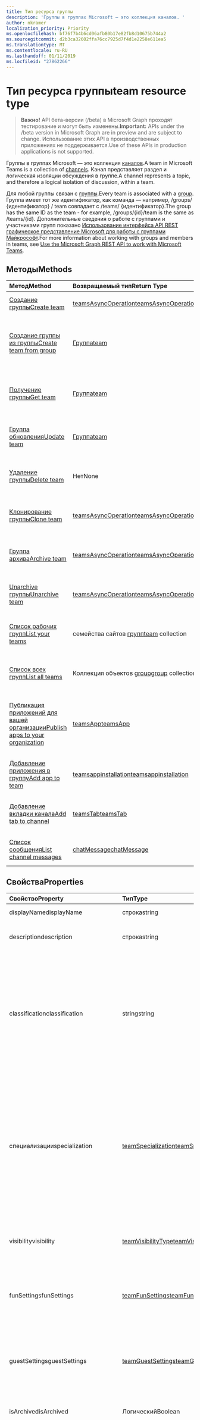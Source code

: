 ```yaml
---
title: Тип ресурса группы
description: 'Группы в группах Microsoft — это коллекция каналов. '
author: nkramer
localization_priority: Priority
ms.openlocfilehash: bf76f7b4b6cd06afb80b17e82fb8d10675b744a2
ms.sourcegitcommit: d2b3ca32602ffa76cc7925d7f4d1e2258e611ea5
ms.translationtype: MT
ms.contentlocale: ru-RU
ms.lasthandoff: 01/11/2019
ms.locfileid: "27862266"
---
```

# <a name="team-resource-type"></a><span data-ttu-id="03edd-103">Тип ресурса группы</span><span class="sxs-lookup"><span data-stu-id="03edd-103">team resource type</span></span>

> <span data-ttu-id="03edd-104">**Важно!** API бета-версии (/beta) в Microsoft Graph проходят тестирование и могут быть изменены.</span><span class="sxs-lookup"><span data-stu-id="03edd-104">**Important:** APIs under the /beta version in Microsoft Graph are in preview and are subject to change.</span></span> <span data-ttu-id="03edd-105">Использование этих API в производственных приложениях не поддерживается.</span><span class="sxs-lookup"><span data-stu-id="03edd-105">Use of these APIs in production applications is not supported.</span></span>

<span data-ttu-id="03edd-106">Группы в группах Microsoft — это коллекция [каналов](channel.md).</span><span class="sxs-lookup"><span data-stu-id="03edd-106">A team in Microsoft Teams is a collection of [channels](channel.md).</span></span> <span data-ttu-id="03edd-107">Канал представляет раздел и логическая изоляции обсуждения в группе.</span><span class="sxs-lookup"><span data-stu-id="03edd-107">A channel represents a topic, and therefore a logical isolation of discussion, within a team.</span></span>

<span data-ttu-id="03edd-108">Для любой группы связан с [группы](../resources/group.md).</span><span class="sxs-lookup"><span data-stu-id="03edd-108">Every team is associated with a [group](../resources/group.md).</span></span>
<span data-ttu-id="03edd-109">Группа имеет тот же идентификатор, как команда — например, /groups/ {идентификатор} / team совпадает с /teams/ {идентификатор}.</span><span class="sxs-lookup"><span data-stu-id="03edd-109">The group has the same ID as the team - for example, /groups/{id}/team is the same as /teams/{id}.</span></span>
<span data-ttu-id="03edd-110">Дополнительные сведения о работе с группами и участниками групп показано [Использование интерфейса API REST графическое представление Microsoft для работы с группами Майкрософт](teams-api-overview.md).</span><span class="sxs-lookup"><span data-stu-id="03edd-110">For more information about working with groups and members in teams, see [Use the Microsoft Graph REST API to work with Microsoft Teams](teams-api-overview.md).</span></span>

## <a name="methods"></a><span data-ttu-id="03edd-111">Методы</span><span class="sxs-lookup"><span data-stu-id="03edd-111">Methods</span></span>

| <span data-ttu-id="03edd-112">Метод</span><span class="sxs-lookup"><span data-stu-id="03edd-112">Method</span></span>       | <span data-ttu-id="03edd-113">Возвращаемый тип</span><span class="sxs-lookup"><span data-stu-id="03edd-113">Return Type</span></span>  |<span data-ttu-id="03edd-114">Описание</span><span class="sxs-lookup"><span data-stu-id="03edd-114">Description</span></span>|
|:---------------|:--------|:----------|
|[<span data-ttu-id="03edd-115">Создание группы</span><span class="sxs-lookup"><span data-stu-id="03edd-115">Create team</span></span>](../api/team-post.md) | [<span data-ttu-id="03edd-116">teamsAsyncOperation</span><span class="sxs-lookup"><span data-stu-id="03edd-116">teamsAsyncOperation</span></span>](teamsasyncoperation.md) | <span data-ttu-id="03edd-117">Создание группы «с нуля».</span><span class="sxs-lookup"><span data-stu-id="03edd-117">Create a team from scratch.</span></span> |
|[<span data-ttu-id="03edd-118">Создание группы из группы</span><span class="sxs-lookup"><span data-stu-id="03edd-118">Create team from group</span></span>](../api/team-put-teams.md) | [<span data-ttu-id="03edd-119">Группа</span><span class="sxs-lookup"><span data-stu-id="03edd-119">team</span></span>](team.md) | <span data-ttu-id="03edd-120">Создание новой группы или добавление группы к существующей группе.</span><span class="sxs-lookup"><span data-stu-id="03edd-120">Create a new team, or add a team to an existing group.</span></span>|
|[<span data-ttu-id="03edd-121">Получение группы</span><span class="sxs-lookup"><span data-stu-id="03edd-121">Get team</span></span>](../api/team-get.md) | [<span data-ttu-id="03edd-122">Группа</span><span class="sxs-lookup"><span data-stu-id="03edd-122">team</span></span>](team.md) | <span data-ttu-id="03edd-123">Извлечение свойств и связи из указанной группы.</span><span class="sxs-lookup"><span data-stu-id="03edd-123">Retrieve the properties and relationships of the specified team.</span></span>|
|[<span data-ttu-id="03edd-124">Группа обновления</span><span class="sxs-lookup"><span data-stu-id="03edd-124">Update team</span></span>](../api/team-update.md) | [<span data-ttu-id="03edd-125">Группа</span><span class="sxs-lookup"><span data-stu-id="03edd-125">team</span></span>](team.md) |<span data-ttu-id="03edd-126">Обновление свойств указанной группы.</span><span class="sxs-lookup"><span data-stu-id="03edd-126">Update the properties of the specified team.</span></span> |
|[<span data-ttu-id="03edd-127">Удаление группы</span><span class="sxs-lookup"><span data-stu-id="03edd-127">Delete team</span></span>](/graph/api/group-delete?view=graph-rest-1.0) | <span data-ttu-id="03edd-128">Нет</span><span class="sxs-lookup"><span data-stu-id="03edd-128">None</span></span> |<span data-ttu-id="03edd-129">Удаление группы и его связанную группу.</span><span class="sxs-lookup"><span data-stu-id="03edd-129">Delete the team and its associated group.</span></span> |
|[<span data-ttu-id="03edd-130">Клонирование группы</span><span class="sxs-lookup"><span data-stu-id="03edd-130">Clone team</span></span>](../api/team-clone.md) | [<span data-ttu-id="03edd-131">teamsAsyncOperation</span><span class="sxs-lookup"><span data-stu-id="03edd-131">teamsAsyncOperation</span></span>](../resources/teamsasyncoperation.md) |<span data-ttu-id="03edd-132">Скопируйте группа и его связанную группу.</span><span class="sxs-lookup"><span data-stu-id="03edd-132">Copy the team and its associated group.</span></span> |
|[<span data-ttu-id="03edd-133">Группа архива</span><span class="sxs-lookup"><span data-stu-id="03edd-133">Archive team</span></span>](../api/team-archive.md) | [<span data-ttu-id="03edd-134">teamsAsyncOperation</span><span class="sxs-lookup"><span data-stu-id="03edd-134">teamsAsyncOperation</span></span>](../resources/teamsasyncoperation.md) |<span data-ttu-id="03edd-135">Поместите группа в состояние только для чтения.</span><span class="sxs-lookup"><span data-stu-id="03edd-135">Put the team in a read-only state.</span></span> |
|[<span data-ttu-id="03edd-136">Unarchive группы</span><span class="sxs-lookup"><span data-stu-id="03edd-136">Unarchive team</span></span>](../api/team-unarchive.md) | [<span data-ttu-id="03edd-137">teamsAsyncOperation</span><span class="sxs-lookup"><span data-stu-id="03edd-137">teamsAsyncOperation</span></span>](../resources/teamsasyncoperation.md) |<span data-ttu-id="03edd-138">Восстановите группа в состояние чтение запись.</span><span class="sxs-lookup"><span data-stu-id="03edd-138">Restore the team to a read-write state.</span></span> |
|[<span data-ttu-id="03edd-139">Список рабочих групп</span><span class="sxs-lookup"><span data-stu-id="03edd-139">List your teams</span></span>](../api/user-list-joinedteams.md) | <span data-ttu-id="03edd-140">семейства сайтов [групп](team.md)</span><span class="sxs-lookup"><span data-stu-id="03edd-140">[team](team.md) collection</span></span> | <span data-ttu-id="03edd-141">Список групп, которые вы являетесь членом.</span><span class="sxs-lookup"><span data-stu-id="03edd-141">List the teams you are a member of.</span></span> |
|[<span data-ttu-id="03edd-142">Список всех групп</span><span class="sxs-lookup"><span data-stu-id="03edd-142">List all teams</span></span>](/graph/teams-list-all-teams) | <span data-ttu-id="03edd-143">Коллекция объектов [group](group.md)</span><span class="sxs-lookup"><span data-stu-id="03edd-143">[group](group.md) collection</span></span> | <span data-ttu-id="03edd-144">Список всех групп, которые имеют группами.</span><span class="sxs-lookup"><span data-stu-id="03edd-144">List all groups that have teams.</span></span> |
|[<span data-ttu-id="03edd-145">Публикация приложений для вашей организации</span><span class="sxs-lookup"><span data-stu-id="03edd-145">Publish apps to your organization</span></span>](../resources/teamsapp.md)| [<span data-ttu-id="03edd-146">teamsApp</span><span class="sxs-lookup"><span data-stu-id="03edd-146">teamsApp</span></span>](../resources/teamsapp.md) | <span data-ttu-id="03edd-147">Создание групп приложений видимым только для вашей организации.</span><span class="sxs-lookup"><span data-stu-id="03edd-147">Create Teams apps visible only to your organization.</span></span> |
|[<span data-ttu-id="03edd-148">Добавление приложения в группу</span><span class="sxs-lookup"><span data-stu-id="03edd-148">Add app to team</span></span>](../api/teamsappinstallation-add.md) | [<span data-ttu-id="03edd-149">teamsappinstallation</span><span class="sxs-lookup"><span data-stu-id="03edd-149">teamsappinstallation</span></span>](teamsappinstallation.md) | <span data-ttu-id="03edd-150">Добавляет (установить) приложения в группу.</span><span class="sxs-lookup"><span data-stu-id="03edd-150">Adds (installs) an app to a team.</span></span>|
|[<span data-ttu-id="03edd-151">Добавление вкладки канала</span><span class="sxs-lookup"><span data-stu-id="03edd-151">Add tab to channel</span></span>](../api/teamstab-add.md) | [<span data-ttu-id="03edd-152">teamsTab</span><span class="sxs-lookup"><span data-stu-id="03edd-152">teamsTab</span></span>](../resources/teamstab.md) | <span data-ttu-id="03edd-153">Добавляет (установить) вкладки канал группы.</span><span class="sxs-lookup"><span data-stu-id="03edd-153">Adds (installs) a tab to a team's channel.</span></span>|
|[<span data-ttu-id="03edd-154">Список сообщения</span><span class="sxs-lookup"><span data-stu-id="03edd-154">List channel messages</span></span>](../api/channel-list-messages.md)  | [<span data-ttu-id="03edd-155">chatMessage</span><span class="sxs-lookup"><span data-stu-id="03edd-155">chatMessage</span></span>](../resources/chatmessage.md) | [<span data-ttu-id="03edd-156">Получение сообщений в канале</span><span class="sxs-lookup"><span data-stu-id="03edd-156">Get messages in a channel</span></span>](../api/channel-list-messages.md) |

## <a name="properties"></a><span data-ttu-id="03edd-157">Свойства</span><span class="sxs-lookup"><span data-stu-id="03edd-157">Properties</span></span>

| <span data-ttu-id="03edd-158">Свойство</span><span class="sxs-lookup"><span data-stu-id="03edd-158">Property</span></span> | <span data-ttu-id="03edd-159">Тип</span><span class="sxs-lookup"><span data-stu-id="03edd-159">Type</span></span>   | <span data-ttu-id="03edd-160">Описание</span><span class="sxs-lookup"><span data-stu-id="03edd-160">Description</span></span> |
|:---------------|:--------|:----------|
|<span data-ttu-id="03edd-161">displayName</span><span class="sxs-lookup"><span data-stu-id="03edd-161">displayName</span></span>|<span data-ttu-id="03edd-162">строка</span><span class="sxs-lookup"><span data-stu-id="03edd-162">string</span></span>| <span data-ttu-id="03edd-163">Имя группы.</span><span class="sxs-lookup"><span data-stu-id="03edd-163">The name of the team.</span></span> |
|<span data-ttu-id="03edd-164">description</span><span class="sxs-lookup"><span data-stu-id="03edd-164">description</span></span>|<span data-ttu-id="03edd-165">строка</span><span class="sxs-lookup"><span data-stu-id="03edd-165">string</span></span>| <span data-ttu-id="03edd-166">Необязательное описание для группы.</span><span class="sxs-lookup"><span data-stu-id="03edd-166">An optional description for the team.</span></span> |
|<span data-ttu-id="03edd-167">classification</span><span class="sxs-lookup"><span data-stu-id="03edd-167">classification</span></span>|<span data-ttu-id="03edd-168">string</span><span class="sxs-lookup"><span data-stu-id="03edd-168">string</span></span>| <span data-ttu-id="03edd-169">Дополнительные метки.</span><span class="sxs-lookup"><span data-stu-id="03edd-169">An optional label.</span></span> <span data-ttu-id="03edd-170">Обычно описывает конфиденциальности данных или бизнес-рабочей группы.</span><span class="sxs-lookup"><span data-stu-id="03edd-170">Typically describes the data or business sensitivity of the team.</span></span> <span data-ttu-id="03edd-171">Должно соответствовать одному из набора предварительно настроенные в каталоге клиента.</span><span class="sxs-lookup"><span data-stu-id="03edd-171">Must match one of a pre-configured set in the tenant's directory.</span></span> |
|<span data-ttu-id="03edd-172">специализации</span><span class="sxs-lookup"><span data-stu-id="03edd-172">specialization</span></span>|[<span data-ttu-id="03edd-173">teamSpecialization</span><span class="sxs-lookup"><span data-stu-id="03edd-173">teamSpecialization</span></span>](teamspecialization.md)| <span data-ttu-id="03edd-174">Необязательное.</span><span class="sxs-lookup"><span data-stu-id="03edd-174">Optional.</span></span> <span data-ttu-id="03edd-175">Указывает, будет ли команда предназначена для конкретного варианта использования.</span><span class="sxs-lookup"><span data-stu-id="03edd-175">Indicates whether the team is intended for a particular use case.</span></span>  <span data-ttu-id="03edd-176">Специализация каждой группы имеет доступ к уникальное поведение и каждый раз, нацелено на пример его использования.</span><span class="sxs-lookup"><span data-stu-id="03edd-176">Each team specialization has access to unique behaviors and experiences targeted to its use case.</span></span> |
|<span data-ttu-id="03edd-177">visibility</span><span class="sxs-lookup"><span data-stu-id="03edd-177">visibility</span></span>|[<span data-ttu-id="03edd-178">teamVisibilityType</span><span class="sxs-lookup"><span data-stu-id="03edd-178">teamVisibilityType</span></span>](teamvisibilitytype.md)| <span data-ttu-id="03edd-179">Видимость группы и группы.</span><span class="sxs-lookup"><span data-stu-id="03edd-179">The visibility of a the group and team.</span></span> <span data-ttu-id="03edd-180">Значения по умолчанию на Public.</span><span class="sxs-lookup"><span data-stu-id="03edd-180">Defaults to Public.</span></span> |
|<span data-ttu-id="03edd-181">funSettings</span><span class="sxs-lookup"><span data-stu-id="03edd-181">funSettings</span></span>|[<span data-ttu-id="03edd-182">teamFunSettings</span><span class="sxs-lookup"><span data-stu-id="03edd-182">teamFunSettings</span></span>](teamfunsettings.md) |<span data-ttu-id="03edd-183">Параметры для настройки использования Giphy, memes и наклейки рабочих групп.</span><span class="sxs-lookup"><span data-stu-id="03edd-183">Settings to configure use of Giphy, memes, and stickers in the team.</span></span>|
|<span data-ttu-id="03edd-184">guestSettings</span><span class="sxs-lookup"><span data-stu-id="03edd-184">guestSettings</span></span>|[<span data-ttu-id="03edd-185">teamGuestSettings</span><span class="sxs-lookup"><span data-stu-id="03edd-185">teamGuestSettings</span></span>](teamguestsettings.md) |<span data-ttu-id="03edd-186">Параметры для настройки ли гости могут создать, обновить или удалить каналы рабочих групп.</span><span class="sxs-lookup"><span data-stu-id="03edd-186">Settings to configure whether guests can create, update, or delete channels in the team.</span></span>|
|<span data-ttu-id="03edd-187">isArchived</span><span class="sxs-lookup"><span data-stu-id="03edd-187">isArchived</span></span>|<span data-ttu-id="03edd-188">Логический</span><span class="sxs-lookup"><span data-stu-id="03edd-188">Boolean</span></span>|<span data-ttu-id="03edd-189">Является ли эта группа в режиме только для чтения.</span><span class="sxs-lookup"><span data-stu-id="03edd-189">Whether this team is in read-only mode.</span></span> |
|<span data-ttu-id="03edd-190">memberSettings</span><span class="sxs-lookup"><span data-stu-id="03edd-190">memberSettings</span></span>|[<span data-ttu-id="03edd-191">teamMemberSettings</span><span class="sxs-lookup"><span data-stu-id="03edd-191">teamMemberSettings</span></span>](teammembersettings.md) |<span data-ttu-id="03edd-192">Параметры для настройки ли члены могут выполнять определенные действия, например, создание каналов и добавьте программы-роботы, рабочих групп.</span><span class="sxs-lookup"><span data-stu-id="03edd-192">Settings to configure whether members can perform certain actions, for example, create channels and add bots, in the team.</span></span>|
|<span data-ttu-id="03edd-193">messagingSettings</span><span class="sxs-lookup"><span data-stu-id="03edd-193">messagingSettings</span></span>|[<span data-ttu-id="03edd-194">teamMessagingSettings</span><span class="sxs-lookup"><span data-stu-id="03edd-194">teamMessagingSettings</span></span>](teammessagingsettings.md) |<span data-ttu-id="03edd-195">Параметры для настройки системы обмена сообщениями и упоминания рабочих групп.</span><span class="sxs-lookup"><span data-stu-id="03edd-195">Settings to configure messaging and mentions in the team.</span></span>|
|<span data-ttu-id="03edd-196">webUrl</span><span class="sxs-lookup"><span data-stu-id="03edd-196">webUrl</span></span>|<span data-ttu-id="03edd-197">String (только для чтения)</span><span class="sxs-lookup"><span data-stu-id="03edd-197">string (readonly)</span></span> | <span data-ttu-id="03edd-198">Гиперссылка, будут поступать на группы в клиенте группами Майкрософт.</span><span class="sxs-lookup"><span data-stu-id="03edd-198">A hyperlink that will go to the team in the Microsoft Teams client.</span></span> <span data-ttu-id="03edd-199">Это URL-адрес, который вы получаете при щелкните правой кнопкой мыши группы в клиенте Microsoft группы и выберите **получить ссылку на группы**.</span><span class="sxs-lookup"><span data-stu-id="03edd-199">This is the URL that you get when you right-click a team in the Microsoft Teams client and select **Get link to team**.</span></span> <span data-ttu-id="03edd-200">Этот URL-адрес должен быть обрабатываются как непрозрачный больших двоичных объектов и не синтаксический анализ.</span><span class="sxs-lookup"><span data-stu-id="03edd-200">This URL should be treated as an opaque blob, and not parsed.</span></span> |

## <a name="relationships"></a><span data-ttu-id="03edd-201">Связи</span><span class="sxs-lookup"><span data-stu-id="03edd-201">Relationships</span></span>

| <span data-ttu-id="03edd-202">Связь</span><span class="sxs-lookup"><span data-stu-id="03edd-202">Relationship</span></span> | <span data-ttu-id="03edd-203">Тип</span><span class="sxs-lookup"><span data-stu-id="03edd-203">Type</span></span>   | <span data-ttu-id="03edd-204">Описание</span><span class="sxs-lookup"><span data-stu-id="03edd-204">Description</span></span> |
|:---------------|:--------|:----------|
|<span data-ttu-id="03edd-205">apps</span><span class="sxs-lookup"><span data-stu-id="03edd-205">apps</span></span>|<span data-ttu-id="03edd-206">[teamsApp](teamsapp.md) коллекции</span><span class="sxs-lookup"><span data-stu-id="03edd-206">[teamsApp](teamsapp.md) collection</span></span>| <span data-ttu-id="03edd-207">(Устаревший) Приложения, установленные в этой группе.</span><span class="sxs-lookup"><span data-stu-id="03edd-207">(Obsolete) The apps installed in this team.</span></span>|
|<span data-ttu-id="03edd-208">каналы</span><span class="sxs-lookup"><span data-stu-id="03edd-208">channels</span></span>|<span data-ttu-id="03edd-209">Коллекция [канала](channel.md)</span><span class="sxs-lookup"><span data-stu-id="03edd-209">[channel](channel.md) collection</span></span>|<span data-ttu-id="03edd-210">Коллекция каналы & сообщения, связанный с группой.</span><span class="sxs-lookup"><span data-stu-id="03edd-210">The collection of channels & messages associated with the team.</span></span>|
|<span data-ttu-id="03edd-211">installedApps</span><span class="sxs-lookup"><span data-stu-id="03edd-211">installedApps</span></span>|<span data-ttu-id="03edd-212">[teamsAppInstallation](teamsappinstallation.md) коллекции</span><span class="sxs-lookup"><span data-stu-id="03edd-212">[teamsAppInstallation](teamsappinstallation.md) collection</span></span>|<span data-ttu-id="03edd-213">Приложения, установленные в этой группе.</span><span class="sxs-lookup"><span data-stu-id="03edd-213">The apps installed in this team.</span></span>|
|<span data-ttu-id="03edd-214">owners</span><span class="sxs-lookup"><span data-stu-id="03edd-214">owners</span></span>|[<span data-ttu-id="03edd-215">user</span><span class="sxs-lookup"><span data-stu-id="03edd-215">user</span></span>](user.md)| <span data-ttu-id="03edd-216">Список владельцев в эту группу.</span><span class="sxs-lookup"><span data-stu-id="03edd-216">The list of this team's owners.</span></span> |
|<span data-ttu-id="03edd-217">template</span><span class="sxs-lookup"><span data-stu-id="03edd-217">template</span></span>|[<span data-ttu-id="03edd-218">teamsTemplate</span><span class="sxs-lookup"><span data-stu-id="03edd-218">teamsTemplate</span></span>](teamstemplate.md)| <span data-ttu-id="03edd-219">Шаблон, который был создан в эту группу.</span><span class="sxs-lookup"><span data-stu-id="03edd-219">The template this team was created from.</span></span> |

## <a name="json-representation"></a><span data-ttu-id="03edd-220">Представление JSON</span><span class="sxs-lookup"><span data-stu-id="03edd-220">JSON representation</span></span>

<span data-ttu-id="03edd-221">Ниже указано представление ресурса в формате JSON.</span><span class="sxs-lookup"><span data-stu-id="03edd-221">The following is a JSON representation of the resource.</span></span>

<!-- {
  "blockType": "resource",
  "@odata.type": "microsoft.graph.team",
  "baseType": "microsoft.graph.entity"
}-->

```json
{  
  "guestSettings": {"@odata.type": "microsoft.graph.teamGuestSettings"},
  "memberSettings": {"@odata.type": "microsoft.graph.teamMemberSettings"},
  "messagingSettings": {"@odata.type": "microsoft.graph.teamMessagingSettings"},
  "funSettings": {"@odata.type": "microsoft.graph.teamFunSettings"},
  "isArchived": false,
  "webUrl": "https://...longUrl..."
}

```

<!-- uuid: 8fcb5dbc-d5aa-4681-8e31-b001d5168d79
2015-10-25 14:57:30 UTC -->
<!-- {
  "type": "#page.annotation",
  "description": "team resource",
  "keywords": "",
  "section": "documentation",
  "tocPath": ""
}-->

## <a name="see-also"></a><span data-ttu-id="03edd-222">См. также</span><span class="sxs-lookup"><span data-stu-id="03edd-222">See Also</span></span>
- [<span data-ttu-id="03edd-223">Создание группы с группой</span><span class="sxs-lookup"><span data-stu-id="03edd-223">Creating a group with a team</span></span>](/graph/teams-create-group-and-team)
- [<span data-ttu-id="03edd-224">Обзор API групп</span><span class="sxs-lookup"><span data-stu-id="03edd-224">Teams API Overview</span></span>](teams-api-overview.md)
